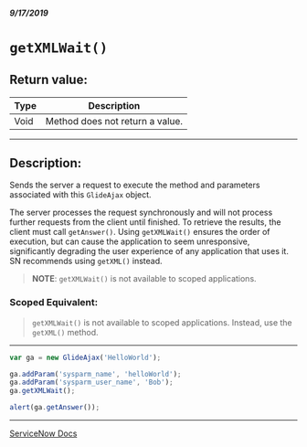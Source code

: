 ##### 9/17/2019
# `getXMLWait()`

## Return value:
| Type | Description |
|---|---|
| Void | Method does not return a value. |

---

## Description:
Sends the server a request to execute the method and parameters associated with this `GlideAjax` object.

The server processes the request synchronously and will not process further requests from the client until finished.  To retrieve the results, the client must call `getAnswer()`.  Using `getXMLWait()` ensures the order of execution, but can cause the application to seem unresponsive, significantly degrading the user experience of any application that uses it.  SN recommends using `getXML()` instead.

  > **NOTE**: `getXMLWait()` is not available to scoped applications.

### Scoped Equivalent: 
  > `getXMLWait()` is not available to scoped applications.  Instead, use the `getXML()` method.

---

```js
var ga = new GlideAjax('HelloWorld');

ga.addParam('sysparm_name', 'helloWorld');
ga.addParam('sysparm_user_name', 'Bob');
ga.getXMLWait();

alert(ga.getAnswer());
```

---

[ServiceNow Docs](https://developer.servicenow.com/app.do#!/api_doc?v=newyork&id=r_GLAX-getXMLWait)